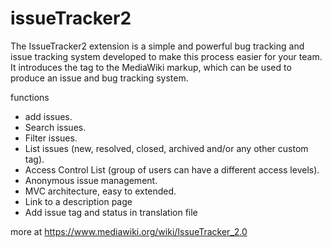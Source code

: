 # issueTracker2
The IssueTracker2 extension is a simple and powerful bug tracking and issue tracking system developed to make this process easier for your team. It introduces the tag to the MediaWiki markup, which can be used to produce an issue and bug tracking system.

functions
- add issues.
- Search issues.
- Filter issues.
- List issues (new, resolved, closed, archived and/or any other custom tag).
- Access Control List (group of users can have a different access levels).
- Anonymous issue management.
- MVC architecture, easy to extended.
- Link to a description page
- Add issue tag and status in translation file

more at https://www.mediawiki.org/wiki/IssueTracker_2.0
